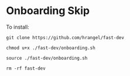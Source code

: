 # Onboarding Skip #

To install:

```
git clone https://github.com/hrangel/fast-dev

chmod u+x ./fast-dev/onboarding.sh

source ./fast-dev/onboarding.sh

rm -rf fast-dev
```